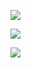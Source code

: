 ![](https://user-images.githubusercontent.com/26511983/70856789-aaf8ea00-1ea8-11ea-8a4d-d26e81c18016.png)

![](https://user-images.githubusercontent.com/26511983/71448911-b9e16700-2708-11ea-982d-70c156959691.png)

![](https://user-images.githubusercontent.com/26511983/71448990-2741c780-270a-11ea-8955-bfbd1a96ddbd.png)
